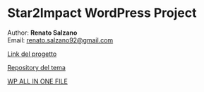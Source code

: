 # Star2Impact WordPress Project



Author: **Renato Salzano**  
Email: [renato.salzano92@gmail.com](mailto:renato.salzano92@gmail.com)

[Link del progetto](https://ristorantelacantina.altervista.org/)

[Repository del tema](https://github.com/renatosalzano/themexvii)

[WP ALL IN ONE FILE](https://drive.google.com/file/d/1PZGF0rTxhC2yJrdAG7tm3cA-EyP23OW5/view?usp=sharing)
